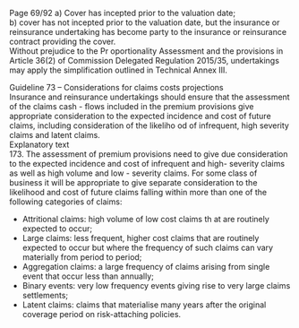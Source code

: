  
Page 69/92 
a) Cover has incepted prior to the valuation date;  
b) cover has not incepted prior to the valuation date, but the insurance or reinsurance 
undertaking has become party to the insurance or reinsurance contract providing the 
cover.  
Without prejudice to the Pr oportionality Assessment and the provisions in Article 36(2) of 
Commission Delegated Regulation 2015/35, undertakings may apply the simplification 
outlined in Technical Annex III.  
 
Guideline 73 – Considerations for claims costs projections  
Insurance and reinsurance undertakings should ensure that the assessment of the claims cash -
flows included in the premium provisions give appropriate consideration to the expected 
incidence and cost of future claims, including consideration of the likeliho od of infrequent, 
high severity claims and latent claims.  
Explanatory text  
173. The assessment of premium provisions need to give due consideration to the expected 
incidence and cost of infrequent and high- severity claims as well as high volume and low -
severity  claims. For some class of business it will be appropriate to give separate 
consideration to the likelihood and cost of future claims falling within more than one of the following categories of claims:  
- Attritional claims: high volume of low cost claims th at are routinely expected to occur;  
- Large claims: less frequent, higher cost claims that are routinely expected to occur but where the frequency of such claims can vary materially from period to period;  
- Aggregation claims: a large frequency of claims arising from single event that occur less 
than annually;  
- Binary events: very low frequency events giving rise to very large claims settlements;  
- Latent claims: claims that materialise many years after the original coverage period on risk-attaching policies.  
 
  